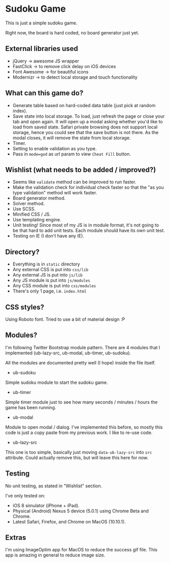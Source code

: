 Sudoku Game
===

This is just a simple sudoku game.

Right now, the board is hard coded, no board generator just yet.

External libraries used
---
* jQuery -> awesome JS wrapper
* FastClick -> to remove click delay on iOS devices
* Font Awesome -> for beautiful icons
* Modernizr -> to detect local storage and touch functionality

What can this game do?
---
* Generate table based on hard-coded data table (just pick at random index).
* Save state into local storage. To load, just refresh the page or close your tab and open again. 
It will open up a modal asking whether you'd like to load from saved state.
Safari private browsing does not support local storage, hence you could see that the save button is not there.
As the modal closes, it will remove the state from local storage.
* Timer.
* Setting to enable validation as you type.
* Pass in `mode=god` as url param to view `Cheat Fill` button.

Wishlist (what needs to be added / improved?)
---
* Seems like `validate` method can be improved to run faster.
* Make the validation check for individual check faster so that the "as you type validation" method will work faster.
* Board generator method.
* Solver method.
* Use SCSS.
* Minified CSS / JS.
* Use templating engine.
* Unit testing! Since most of my JS is in module format, it's not going to be that hard to add unit tests.
Each module should have its own unit test.
* Testing on IE (I don't have any IE).

Directory?
---
* Everything is in `static` directory
* Any external CSS is put into `css/lib`
* Any external JS is put into `js/lib`
* Any JS module is put into `js/modules`
* Any CSS module is put into `css/modules`
* There's only 1 page, i.e. `index.html`

CSS styles?
---
Using Roboto font. Tried to use a bit of material design :P

Modules?
---
I'm following Twitter Bootstrap module pattern. There are 4 modules that I implemented (ub-lazy-src, ub-modal, ub-timer, ub-sudoku).

All the modules are documented pretty well (I hope) inside the file itself.
* ub-sudoku

Simple sudoku module to start the sudoku game.

* ub-timer

Simple timer module just to see how many seconds / minutes / hours the game has been running.

* ub-modal

Module to open modal / dialog. I've implemented this before, so mostly this code is just a copy paste from my previous work.
I like to re-use code.

* ub-lazy-src

This one is too simple, basically just moving `data-ub-lazy-src` into `src` attribute. Could actually remove this, but will leave this here for now.

Testing
---
No unit testing, as stated in "Wishlist" section.

I've only tested on: 
* iOS 8 simulator (iPhone + iPad).
* Physical (Android) Nexus 5 device (5.0.1) using Chrome Beta and Chrome.
* Latest Safari, Firefox, and Chrome on MacOS (10.10.1).


Extras
---
I'm using ImageOptim app for MacOS to reduce the success gif file. This app is amazing in general to reduce image size.
